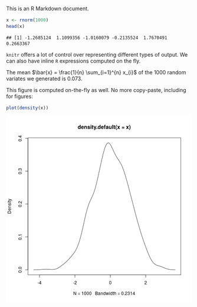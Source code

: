 This is an R Markdown document.


```r
x <- rnorm(1000)
head(x)
```

```
## [1] -1.2685124  1.1099356 -1.0160079 -0.2135524  1.7670491  0.2663367
```

`knitr` offers a lot of control over representing different
types of output. We can also have inline `R` expressions
computed on the fly.

The mean $\bar{x} = \frac{1}{n} \sum_{i=1}^{n} x_{i}$ of the
1000 random variates we generated is
0.073.

This figure is computed on-the-fly as well. No more
copy-paste, including for figures:


```r
plot(density(x))
```

<img src="../figure/sec_4-1.png" title="plot of chunk sec_4" alt="plot of chunk sec_4" style="display: block; margin: auto;" />
